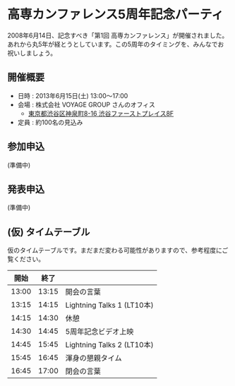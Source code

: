 # 高専カンファレンス5周年記念パーティ

2008年6月14日、記念すべき「第1回 高専カンファレンス」が開催されました。あれから丸5年が経とうとしています。この5周年のタイミングを、みんなでお祝いしましょう。

## 開催概要

- 日時 : 2013年6月15日(土) 13:00〜17:00
- 会場 : 株式会社 VOYAGE GROUP さんのオフィス
  - [東京都渋谷区神泉町8-16 渋谷ファーストプレイス8F](https://maps.google.com/?q=%E6%9D%B1%E4%BA%AC%E9%83%BD%E6%B8%8B%E8%B0%B7%E5%8C%BA%E7%A5%9E%E6%B3%89%E7%94%BA8-16)
- 定員 : 約100名の見込み

## 参加申込

(準備中)

## 発表申込

(準備中)

## (仮) タイムテーブル

仮のタイムテーブルです。まだまだ変わる可能性がありますので、参考程度にご覧ください。

| 開始 | 終了 |  |
|:-:|:-:|---|
| 13:00 | 13:15 | 開会の言葉 |
| 13:15 | 14:15 | Lightning Talks 1 (LT10本)|
| 14:15 | 14:30 | 休憩
| 14:30 | 14:45 | 5周年記念ビデオ上映 |
| 14:45 | 15:45 | Lightning Talks 2 (LT10本) |
| 15:45 | 16:45 | 渾身の懇親タイム |
| 16:45 | 17:00 | 閉会の言葉 |
